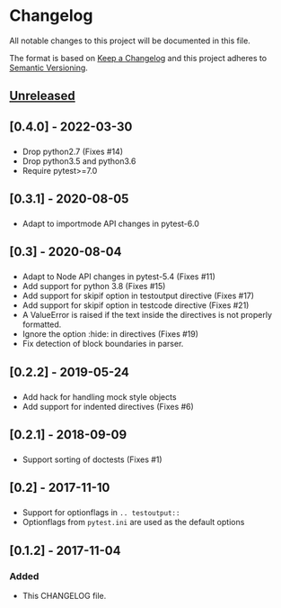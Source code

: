 # Changelog
All notable changes to this project will be documented in this file.

The format is based on [Keep a Changelog](http://keepachangelog.com/en/1.0.0/)
and this project adheres to [Semantic Versioning](http://semver.org/spec/v2.0.0.html).

## [Unreleased]
###

## [0.4.0] - 2022-03-30
###
 - Drop python2.7 (Fixes #14)
 - Drop python3.5 and python3.6
 - Require pytest>=7.0

## [0.3.1] - 2020-08-05
###
- Adapt to importmode API changes in pytest-6.0

## [0.3] - 2020-08-04
###
- Adapt to Node API changes in pytest-5.4 (Fixes #11)
- Add support for python 3.8 (Fixes #15)
- Add support for skipif option in testoutput directive (Fixes #17)
- Add support for skipif option in testcode directive (Fixes #21)
- A ValueError is raised if the text inside the directives is not properly
  formatted.
- Ignore the option :hide: in directives (Fixes #19)
- Fix detection of block boundaries in parser.

## [0.2.2] - 2019-05-24
###
- Add hack for handling mock style objects
- Add support for indented directives (Fixes #6)

## [0.2.1] - 2018-09-09
###
- Support sorting of doctests (Fixes #1)

## [0.2] - 2017-11-10
###
- Support for optionflags in `.. testoutput::`
- Optionflags from `pytest.ini` are used as the default options

## [0.1.2] - 2017-11-04
### Added
- This CHANGELOG file.

[Unreleased]: https://github.com/olivierlacan/keep-a-changelog/compare/v0.1.2...HEAD
